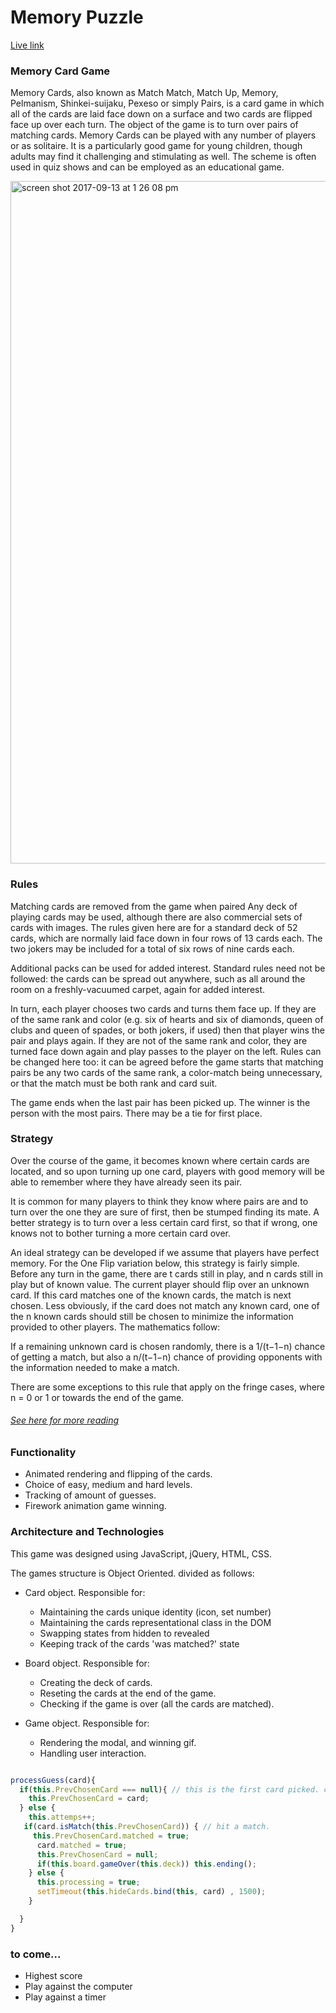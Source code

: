 

# Memory Puzzle

[Live link](https://chaimzushe.github.io/memory-game/)

### Memory Card Game

Memory Cards, also known as Match Match, Match Up, Memory, Pelmanism, Shinkei-suijaku, Pexeso or simply Pairs, is a card game in which all of the cards are laid face down on a surface and two cards are flipped face up over each turn. The object of the game is to turn over pairs of matching cards. Memory Cards can be played with any number of players or as solitaire. It is a particularly good game for young children, though adults may find it challenging and stimulating as well. The scheme is often used in quiz shows and can be employed as an educational game.

 <img width="1092" alt="screen shot 2017-09-13 at 1 26 08 pm" src="https://user-images.githubusercontent.com/20543351/30391436-523493a0-9887-11e7-95ce-04cd31cb0308.png">


### Rules

 Matching cards are removed from the game when paired
 Any deck of playing cards may be used, although there are also commercial sets of cards with images. The rules given here are for a standard deck of 52 cards, which are normally laid face down in four rows of 13 cards each. The two jokers may be included for a total of six rows of nine cards each.

 Additional packs can be used for added interest. Standard rules need not be followed: the cards can be spread out anywhere, such as all around the room on a freshly-vacuumed carpet, again for added interest.

 In turn, each player chooses two cards and turns them face up. If they are of the same rank and color (e.g. six of hearts and six of diamonds, queen of clubs and queen of spades, or both jokers, if used) then that player wins the pair and plays again. If they are not of the same rank and color, they are turned face down again and play passes to the player on the left. Rules can be changed here too: it can be agreed before the game starts that matching pairs be any two cards of the same rank, a color-match being unnecessary, or that the match must be both rank and card suit.

 The game ends when the last pair has been picked up. The winner is the person with the most pairs. There may be a tie for first place.


### Strategy

Over the course of the game, it becomes known where certain cards are located, and so upon turning up one card, players with good memory will be able to remember where they have already seen its pair.

It is common for many players to think they know where pairs are and to turn over the one they are sure of first, then be stumped finding its mate. A better strategy is to turn over a less certain card first, so that if wrong, one knows not to bother turning a more certain card over.

An ideal strategy can be developed if we assume that players have perfect memory. For the One Flip variation below, this strategy is fairly simple. Before any turn in the game, there are t cards still in play, and n cards still in play but of known value. The current player should flip over an unknown card. If this card matches one of the known cards, the match is next chosen. Less obviously, if the card does not match any known card, one of the n known cards should still be chosen to minimize the information provided to other players. The mathematics follow:

If a remaining unknown card is chosen randomly, there is a 1/(t−1−n) chance of getting a match, but also a n/(t−1−n) chance of providing opponents with the information needed to make a match.

There are some exceptions to this rule that apply on the fringe cases, where n = 0 or 1 or towards the end of the game.

###### [See here for more reading](https://en.wikipedia.org/wiki/Concentration_(game))



### Functionality

- Animated rendering and flipping of the cards.
- Choice of easy, medium and hard levels.
- Tracking of amount of guesses.
- Firework animation game winning.  


### Architecture and Technologies

This game was designed using JavaScript, jQuery, HTML, CSS.

The games structure is Object Oriented. divided as follows:

- Card object.
Responsible for:
  - Maintaining the cards unique identity (icon, set number)
  - Maintaining the cards representational class in the DOM
  - Swapping states from hidden to revealed
  - Keeping track of the cards 'was matched?' state

- Board object.
Responsible for:
  - Creating the deck of cards.
  - Reseting the cards at the end of the game.
  - Checking if the game is over (all the cards are matched).

- Game object.
Responsible for:
  - Rendering the modal, and winning gif.
  - Handling user interaction.

``` javascript

processGuess(card){
  if(this.PrevChosenCard === null){ // this is the first card picked. cant compare to a second
    this.PrevChosenCard = card;
  } else {
    this.attemps++;
   if(card.isMatch(this.PrevChosenCard)) { // hit a match.
     this.PrevChosenCard.matched = true;
      card.matched = true;
      this.PrevChosenCard = null;
      if(this.board.gameOver(this.deck)) this.ending();
    } else {
      this.processing = true;
      setTimeout(this.hideCards.bind(this, card) , 1500);
    }

  }
}

```

### to come...
  - Highest score
  - Play against the computer
  - Play against a timer
